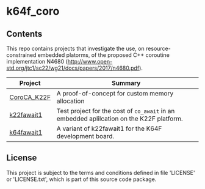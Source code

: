 # k64f_coro

## Contents

This repo contains projects that investigate the use, on resource-constrained embedded platorms, of the proposed C++ coroutine implementation N4680 (http://www.open-std.org/jtc1/sc22/wg21/docs/papers/2017/n4680.pdf). 

| Project | Summary |
|---|---|
| [CoroCA_K22F](../master/CoroCA_K22F/readme.md) | A proof-of-concept for custom memory allocation |
| [k22fawait1](../master/k22fawait1/readme.md) | Test project for the cost of `co_await` in an embedded aplilcation on the K22F platform. |
| [k64fawait1](../master/k64fawait1/readme.md) | A variant of k22fawait1 for the K64F development board. |

## License

This project is subject to the terms and conditions defined in file 'LICENSE' or 'LICENSE.txt', which is part of this source code package.
